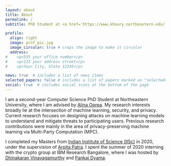 ```yaml
---
layout: about
title: About
permalink: /
subtitle: PhD Student at <a href='https://www.khoury.northeastern.edu/'> Northeastern University</a>.

profile:
  align: right
  image: prof_pic.jpg
  image_circular: true # crops the image to make it circular
  address:
#    <p>555 your office number</p>
#    <p>123 your address street</p>
#    <p>Your City, State 12345</p>

news: true  # includes a list of news items
selected_papers: false # includes a list of papers marked as "selected={true}"
social: true  # includes social icons at the bottom of the page
---
```


I am a second-year Computer Science PhD Student at Northeastern University, where I am advised by [Alina Oprea](https://www.ccs.neu.edu/home/alina/). My research interests broadly lie at the intersection of machine learning, security, and privacy. Current research focuses on designing attacks on machine learning models to understand and mitigate threats to participating users. Previous research contributions were mainly in the area of privacy-preserving machine learning via Multi-Party Computation (MPC).

I completed my Masters from  [Indian Institute of Science (IISc)](https://www.csa.iisc.ac.in/) in 2020, under the supervision of [Arpita Patra](https://www.csa.iisc.ac.in/~arpita/index.html). I spent the summer of 2020 interning with the crypto group at IBM Research Bangalore,  where I was hosted by [Dhinakaran Vinayagamurthy](https://researcher.watson.ibm.com/researcher/view.php?person=in-dvinaya1) and [Pankaj Dyama](https://researcher.watson.ibm.com/researcher/view.php?person=in-pankajdayama).


<!-- Write your biography here. Tell the world about yourself. Link to your favorite [subreddit](http://reddit.com). You can put a picture in, too. The code is already in, just name your picture `profile.jpg` and put it in the `img/` folder. -->

<!-- Put your address / P.O. box / other info right below your picture. You can also disable any these elements by editing `profile` property of the YAML header of your `_pages/about.md`. Edit `_bibliography/papers.bib` and Jekyll will render your [publications page](/al-folio/publications/) automatically. -->

<!-- Link to your social media connections, too. This theme is set up to use [Font Awesome icons](http://fortawesome.github.io/Font-Awesome/) and [Academicons](https://jpswalsh.github.io/academicons/), like the ones below. Add your Facebook, Twitter, LinkedIn, Google Scholar, or just disable all of them. -->
